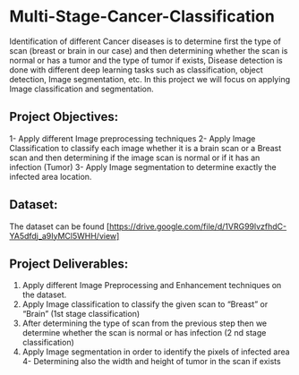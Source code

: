 # Multi-Stage-Cancer-Classification
Identification of different Cancer diseases is to determine first the type of scan
(breast or brain in our case) and then determining whether the scan is normal or
has a tumor and the type of tumor if exists, Disease detection is done with
different deep learning tasks such as classification, object detection, Image
segmentation, etc. In this project we will focus on applying Image classification
and segmentation.

## Project Objectives:
1- Apply different Image preprocessing techniques
2- Apply Image Classification to classify each image whether it is a brain scan or a Breast scan and then determining if the image scan is normal or if it has an infection (Tumor)
3- Apply Image segmentation to determine exactly the infected area location.

## Dataset:
The dataset can be found [https://drive.google.com/file/d/1VRG99lvzfhdC-YA5dfdj_a9IyMCl5WHH/view]

## Project Deliverables:
1. Apply different Image Preprocessing and Enhancement techniques on the
dataset.
2. Apply Image classification to classify the given scan to “Breast” or “Brain” (1st
stage classification)
3. After determining the type of scan from the previous step then we determine
whether the scan is normal or has infection (2
nd stage classification)
3. Apply Image segmentation in order to identify the pixels of infected area
4- Determining also the width and height of tumor in the scan if exists
